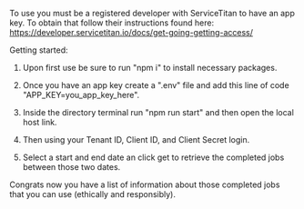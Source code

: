 To use you must be a registered developer with ServiceTitan to have an app key. To obtain that follow their instructions found here: https://developer.servicetitan.io/docs/get-going-getting-access/

Getting started:

  1. Upon first use be sure to run "npm i" to install necessary packages.

  2. Once you have an app key create a ".env" file and add this line of code "APP_KEY=you_app_key_here".

  3. Inside the directory terminal run "npm run start" and then open the local host link.

  4. Then using your Tenant ID, Client ID, and Client Secret login.

  5. Select a start and end date an click get to retrieve the completed jobs between those two dates.

Congrats now you have a list of information about those completed jobs that you can use (ethically and responsibly).
